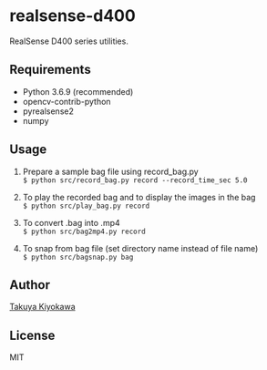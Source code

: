 # realsense-d400

RealSense D400 series utilities.

## Requirements

- Python 3.6.9 (recommended)
- opencv-contrib-python
- pyrealsense2
- numpy

## Usage

1. Prepare a sample bag file using record_bag.py  
`$ python src/record_bag.py record --record_time_sec 5.0`

2. To play the recorded bag and to display the images in the bag  
`$ python src/play_bag.py record`

3. To convert .bag into .mp4  
`$ python src/bag2mp4.py record`

4. To snap from bag file (set directory name instead of file name)  
`$ python src/bagsnap.py bag`

## Author

[Takuya Kiyokawa](https://takuya-ki.github.io/)

## License

MIT
